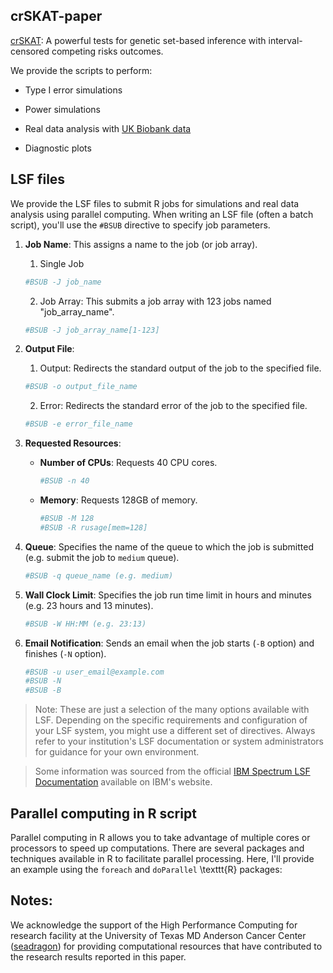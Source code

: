 ## crSKAT-paper

[crSKAT](https://github.com/zhichaoxu04/crSKAT): A powerful tests for genetic set-based inference with interval-censored competing risks outcomes.

We provide the scripts to perform:

- Type I error simulations

- Power simulations

- Real data analysis with [UK Biobank data](https://www.ukbiobank.ac.uk)

- Diagnostic plots


## LSF files
We provide the LSF files to submit R jobs for simulations and real data analysis using parallel computing. 
When writing an LSF file (often a batch script), you'll use the `#BSUB` directive to specify job parameters.

1. **Job Name**: This assigns a name to the job (or job array).
   1. Single Job
   ```bash
   #BSUB -J job_name
   ```
   2. Job Array: This submits a job array with 123 jobs named "job_array_name".
   ```bash
   #BSUB -J job_array_name[1-123]
   ```
   
   

1. **Output File**:
   1. Output: Redirects the standard output of the job to the specified file.
   ```bash
   #BSUB -o output_file_name
   ```
   2. Error: Redirects the standard error of the job to the specified file.
   ```bash
   #BSUB -e error_file_name
   ```

1. **Requested Resources**:
   - **Number of CPUs**: Requests 40 CPU cores.
     ```bash
     #BSUB -n 40
     ```
   - **Memory**: Requests 128GB of memory.
     ```bash
     #BSUB -M 128
     #BSUB -R rusage[mem=128]
     ```
     
1. **Queue**: Specifies the name of the queue to which the job is submitted (e.g. submit the job to `medium` queue).
   ```bash
   #BSUB -q queue_name (e.g. medium)
   ```
   
1. **Wall Clock Limit**: Specifies the job run time limit in hours and minutes (e.g. 23 hours and 13 minutes).
   ```bash
   #BSUB -W HH:MM (e.g. 23:13)
   ```

1. **Email Notification**: Sends an email when the job starts (`-B` option) and finishes (`-N` option).
   ```bash
   #BSUB -u user_email@example.com
   #BSUB -N 
   #BSUB -B 
   ```

> Note: These are just a selection of the many options available with LSF. Depending on the specific requirements and configuration of your LSF system, you might use a different set of directives. Always refer to your institution's LSF documentation or system administrators for guidance for your own environment.

> Some information was sourced from the official [IBM Spectrum LSF Documentation](https://www.ibm.com/docs/en/spectrum-lsf/10.1.0) available on IBM's website.

## Parallel computing in R script
Parallel computing in R allows you to take advantage of multiple cores or processors to speed up computations. There are several packages and techniques available in R to facilitate parallel processing. Here, I'll provide an example using the `foreach` and `doParallel` \texttt{R} packages:

## Notes:

We acknowledge the support of the High Performance Computing for research facility at the University of Texas MD Anderson Cancer Center ([seadragon](https://fuc.readthedocs.io/en/latest/seadragon.html)) for providing computational resources that have contributed to the research results reported in this paper.
